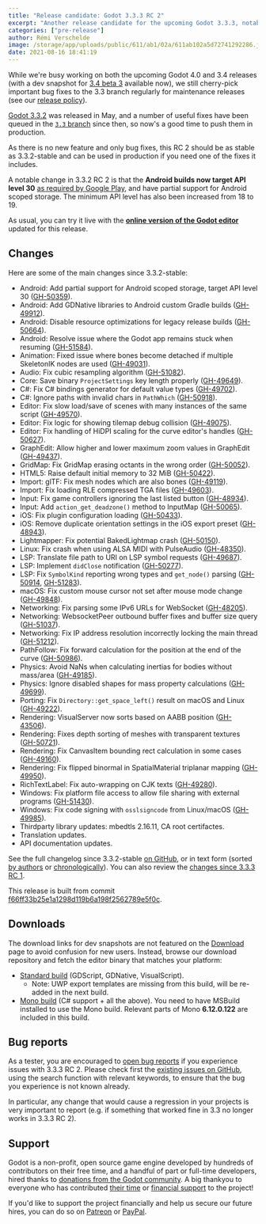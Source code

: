 ```yaml
---
title: "Release candidate: Godot 3.3.3 RC 2"
excerpt: "Another release candidate for the upcoming Godot 3.3.3, notably with Android builds now targeting the API level 30 (Android 11), which is required for new games on Google Play (and will be required for updates starting November 2021)."
categories: ["pre-release"]
author: Rémi Verschelde
image: /storage/app/uploads/public/611/ab1/02a/611ab102a5d72741292286.jpg
date: 2021-08-16 18:41:19
---
```


While we're busy working on both the upcoming Godot 4.0 and 3.4 releases (with a dev snapshot for [3.4 beta 3](/article/dev-snapshot-godot-3-4-beta-3) available now), we still cherry-pick important bug fixes to the 3.3 branch regularly for maintenance releases (see our [release policy](https://docs.godotengine.org/en/3.3/about/release_policy.html)).

[Godot 3.3.2](/article/maintenance-release-godot-3-3-2) was released in May, and a number of useful fixes have been queued in the [`3.3` branch](https://github.com/godotengine/godot/tree/3.3) since then, so now's a good time to push them in production.

As there is no new feature and only bug fixes, this RC 2 should be as stable as 3.3.2-stable and can be used in production if you need one of the fixes it includes.

A notable change in 3.3.2 RC 2 is that the **Android builds now target API level 30** [as required by Google Play](https://developer.android.com/distribute/best-practices/develop/target-sdk), and have partial support for Android scoped storage. The minimum API level has also been increased from 18 to 19.

As usual, you can try it live with the [**online version of the Godot editor**](https://editor.godotengine.org/3.3.3.rc2/godot.tools.html) updated for this release.

## Changes

Here are some of the main changes since 3.3.2-stable:

- Android: Add partial support for Android scoped storage, target API level 30 ([GH-50359](https://github.com/godotengine/godot/pull/50359)).
- Android: Add GDNative libraries to Android custom Gradle builds ([GH-49912](https://github.com/godotengine/godot/pull/49912)).
- Android: Disable resource optimizations for legacy release builds ([GH-50664](https://github.com/godotengine/godot/pull/50664)).
- Android: Resolve issue where the Godot app remains stuck when resuming ([GH-51584](https://github.com/godotengine/godot/pull/51584)).
- Animation: Fixed issue where bones become detached if multiple SkeletonIK nodes are used ([GH-49031](https://github.com/godotengine/godot/pull/49031)).
- Audio: Fix cubic resampling algorithm ([GH-51082](https://github.com/godotengine/godot/pull/51082)).
- Core: Save binary `ProjectSettings` key length properly ([GH-49649](https://github.com/godotengine/godot/pull/49649)).
- C#: Fix C# bindings generator for default value types ([GH-49702](https://github.com/godotengine/godot/pull/49702)).
- C#: Ignore paths with invalid chars in `PathWhich` ([GH-50918](https://github.com/godotengine/godot/pull/50918)).
- Editor: Fix slow load/save of scenes with many instances of the same script ([GH-49570](https://github.com/godotengine/godot/pull/49570)).
- Editor: Fix logic for showing tilemap debug collision ([GH-49075](https://github.com/godotengine/godot/pull/49075)).
- Editor: Fix handling of HiDPI scaling for the curve editor's handles ([GH-50627](https://github.com/godotengine/godot/pull/50627)).
- GraphEdit: Allow higher and lower maximum zoom values in GraphEdit ([GH-49437](https://github.com/godotengine/godot/pull/49437)).
- GridMap: Fix GridMap erasing octants in the wrong order ([GH-50052](https://github.com/godotengine/godot/pull/50052)).
- HTML5: Raise default initial memory to 32 MiB ([GH-50422](https://github.com/godotengine/godot/pull/50422)).
- Import: glTF: Fix mesh nodes which are also bones ([GH-49119](https://github.com/godotengine/godot/pull/49119)).
- Import: Fix loading RLE compressed TGA files ([GH-49603](https://github.com/godotengine/godot/pull/49603)).
- Input: Fix game controllers ignoring the last listed button ([GH-48934](https://github.com/godotengine/godot/pull/48934)).
- Input: Add `action_get_deadzone()` method to InputMap ([GH-50065](https://github.com/godotengine/godot/pull/50065)).
- iOS: Fix plugin configuration loading ([GH-50433](https://github.com/godotengine/godot/pull/50433)).
- iOS: Remove duplicate orientation settings in the iOS export preset ([GH-48943](https://github.com/godotengine/godot/pull/48943)).
- Lightmapper: Fix potential BakedLightmap crash ([GH-50150](https://github.com/godotengine/godot/pull/50150)).
- Linux: Fix crash when using ALSA MIDI with PulseAudio ([GH-48350](https://github.com/godotengine/godot/pull/48350)).
- LSP: Translate file path to URI on LSP symbol requests ([GH-49687](https://github.com/godotengine/godot/pull/49687)).
- LSP: Implement `didClose` notification ([GH-50277](https://github.com/godotengine/godot/pull/50277)).
- LSP: Fix `SymbolKind` reporting wrong types and `get_node()` parsing ([GH-50914](https://github.com/godotengine/godot/pull/50914), [GH-51283](https://github.com/godotengine/godot/pull/51283)).
- macOS: Fix custom mouse cursor not set after mouse mode change ([GH-49848](https://github.com/godotengine/godot/pull/49848)).
- Networking: Fix parsing some IPv6 URLs for WebSocket ([GH-48205](https://github.com/godotengine/godot/pull/48205)).
- Networking: WebsocketPeer outbound buffer fixes and buffer size query ([GH-51037](https://github.com/godotengine/godot/pull/51037)).
- Networking: Fix IP address resolution incorrectly locking the main thread ([GH-51212](https://github.com/godotengine/godot/pull/51212)).
- PathFollow: Fix forward calculation for the position at the end of the curve ([GH-50986](https://github.com/godotengine/godot/pull/50986)).
- Physics: Avoid NaNs when calculating inertias for bodies without mass/area ([GH-49185](https://github.com/godotengine/godot/pull/49185)).
- Physics: Ignore disabled shapes for mass property calculations ([GH-49699](https://github.com/godotengine/godot/pull/49699)).
- Porting: Fix `Directory::get_space_left()` result on macOS and Linux ([GH-49222](https://github.com/godotengine/godot/pull/49222)).
- Rendering: VisualServer now sorts based on AABB position ([GH-43506](https://github.com/godotengine/godot/pull/43506)).
- Rendering: Fixes depth sorting of meshes with transparent textures ([GH-50721](https://github.com/godotengine/godot/pull/50721)).
- Rendering: Fix CanvasItem bounding rect calculation in some cases ([GH-49160](https://github.com/godotengine/godot/pull/49160)).
- Rendering: Fix flipped binormal in SpatialMaterial triplanar mapping ([GH-49950](https://github.com/godotengine/godot/pull/49950)).
- RichTextLabel: Fix auto-wrapping on CJK texts ([GH-49280](https://github.com/godotengine/godot/pull/49280)).
- Windows: Fix platform file access to allow file sharing with external programs ([GH-51430](https://github.com/godotengine/godot/pull/51430)).
- Windows: Fix code signing with `osslsigncode` from Linux/macOS ([GH-49985](https://github.com/godotengine/godot/pull/49985)).
- Thirdparty library updates: mbedtls 2.16.11, CA root certifactes.
- Translation updates.
- API documentation updates.

See the full changelog since 3.3.2-stable [on GitHub](https://github.com/godotengine/godot/compare/3.3.2-stable...f66ff33b25e1a1298d119b6a198f2562789e5f0c), or in text form (sorted [by authors](https://github.com/godotengine/godot-builds/releases/3.3.3-rc2/Godot_v3.3.3-rc2_changelog_authors.txt) or [chronologically](https://downloads.tuxfamily.org/godotengine/3.3.3-rc2/Godot_v3.3.3-rc2_changelog_chrono.txt)). You can also review the [changes since 3.3.3 RC 1](https://github.com/godotengine/godot/compare-dec840452d5986ec8099b92ebabf454757da8b04...f66ff33b25e1a1298d119b6a198f2562789e5f0c).

This release is built from commit [f66ff33b25e1a1298d119b6a198f2562789e5f0c](https://github.com/godotengine/godot/commit/f66ff33b25e1a1298d119b6a198f2562789e5f0c).

## Downloads

The download links for dev snapshots are not featured on the [Download](/download) page to avoid confusion for new users. Instead, browse our download repository and fetch the editor binary that matches your platform:

- [Standard build](https://github.com/godotengine/godot-builds/releases/3.3.3-rc2) (GDScript, GDNative, VisualScript).
  * Note: UWP export templates are missing from this build, will be re-added in the next build.
- [Mono build](https://github.com/godotengine/godot-builds/releases/3.3.3-rc2) (C# support + all the above). You need to have MSBuild installed to use the Mono build. Relevant parts of Mono **6.12.0.122** are included in this build.

## Bug reports

As a tester, you are encouraged to [open bug reports](https://github.com/godotengine/godot/issues) if you experience issues with 3.3.3 RC 2. Please check first the [existing issues on GitHub](https://github.com/godotengine/godot/issues), using the search function with relevant keywords, to ensure that the bug you experience is not known already.

In particular, any change that would cause a regression in your projects is very important to report (e.g. if something that worked fine in 3.3 no longer works in 3.3.3 RC 2).

## Support

Godot is a non-profit, open source game engine developed by hundreds of contributors on their free time, and a handful of part or full-time developers, hired thanks to [donations from the Godot community](/donate). A big thankyou to everyone who has contributed [their time](https://github.com/godotengine/godot/blob/master/AUTHORS.md) or [financial support](https://github.com/godotengine/godot/blob/master/DONORS.md) to the project!

If you'd like to support the project financially and help us secure our future hires, you can do so on [Patreon](https://www.patreon.com/godotengine) or [PayPal](/donate).
